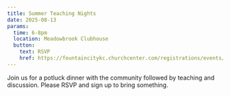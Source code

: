 ```yaml
---
title: Summer Teaching Nights
date: 2025-08-13
params:
  time: 6-8pm
  location: Meadowbrook Clubhouse
  button:
    text: RSVP
    href: https://fountaincitykc.churchcenter.com/registrations/events/2907117
---
```


Join us for a potluck dinner with the community followed by teaching and discussion. Please RSVP and sign up to bring something.
